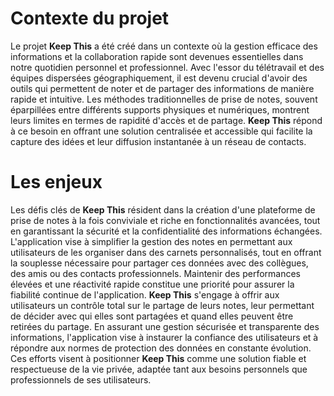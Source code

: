 # Contexte du projet 

Le projet **Keep This** a été créé dans un contexte où la gestion efficace des informations et la collaboration rapide sont devenues essentielles dans notre quotidien personnel et professionnel. 
Avec l'essor du télétravail et des équipes dispersées géographiquement, il est devenu crucial d'avoir des outils qui permettent de noter et de partager des informations de manière rapide et intuitive. 
Les méthodes traditionnelles de prise de notes, souvent éparpillées entre différents supports physiques et numériques, montrent leurs limites en termes de rapidité d'accès et de partage.
**Keep This** répond à ce besoin en offrant une solution centralisée et accessible qui facilite la capture des idées et leur diffusion instantanée à un réseau de contacts.

# Les enjeux

Les défis clés de **Keep This** résident dans la création d'une plateforme de prise de notes à la fois conviviale et riche en fonctionnalités avancées, tout en garantissant la sécurité et la confidentialité des informations échangées. 
L'application vise à simplifier la gestion des notes en permettant aux utilisateurs de les organiser dans des carnets personnalisés, tout en offrant la souplesse nécessaire pour partager ces données avec des collègues, des amis ou des contacts professionnels. Maintenir des performances élevées et une réactivité rapide constitue une priorité pour assurer la fiabilité continue de l'application.
**Keep This** s'engage à offrir aux utilisateurs un contrôle total sur le partage de leurs notes, leur permettant de décider avec qui elles sont partagées et quand elles peuvent être retirées du partage. En assurant une gestion sécurisée et transparente des informations, l'application vise à instaurer la confiance des utilisateurs et à répondre aux normes de protection des données en constante évolution. Ces efforts visent à positionner **Keep This** comme une solution fiable et respectueuse de la vie privée, adaptée tant aux besoins personnels que professionnels de ses utilisateurs.
